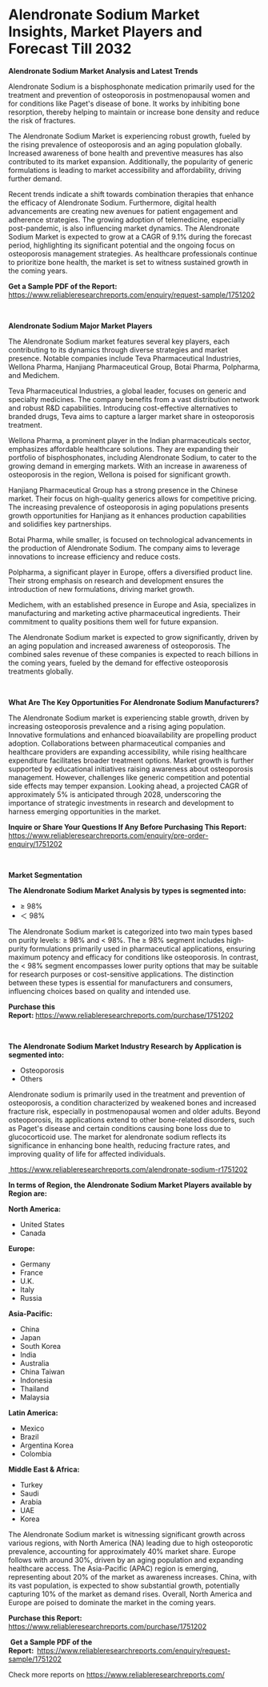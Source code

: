<p><h1>Alendronate Sodium Market Insights, Market Players and Forecast Till 2032</h1></p><p><strong>Alendronate Sodium Market Analysis and Latest Trends</strong></p>
<p><p>Alendronate Sodium is a bisphosphonate medication primarily used for the treatment and prevention of osteoporosis in postmenopausal women and for conditions like Paget's disease of bone. It works by inhibiting bone resorption, thereby helping to maintain or increase bone density and reduce the risk of fractures.</p><p>The Alendronate Sodium Market is experiencing robust growth, fueled by the rising prevalence of osteoporosis and an aging population globally. Increased awareness of bone health and preventive measures has also contributed to its market expansion. Additionally, the popularity of generic formulations is leading to market accessibility and affordability, driving further demand.</p><p>Recent trends indicate a shift towards combination therapies that enhance the efficacy of Alendronate Sodium. Furthermore, digital health advancements are creating new avenues for patient engagement and adherence strategies. The growing adoption of telemedicine, especially post-pandemic, is also influencing market dynamics. The Alendronate Sodium Market is expected to grow at a CAGR of 9.1% during the forecast period, highlighting its significant potential and the ongoing focus on osteoporosis management strategies. As healthcare professionals continue to prioritize bone health, the market is set to witness sustained growth in the coming years.</p></p>
<p><strong>Get a Sample PDF of the Report:&nbsp;</strong> <a href="https://www.reliableresearchreports.com/enquiry/request-sample/1751202?utm_campaign=2738&utm_medium=2&utm_source=Github&utm_content=ia&utm_term=01042025&utm_id=alendronate-sodium">https://www.reliableresearchreports.com/enquiry/request-sample/1751202</a></p>
<p>&nbsp;</p>
<p><strong>Alendronate Sodium Major Market Players</strong></p>
<p><p>The Alendronate Sodium market features several key players, each contributing to its dynamics through diverse strategies and market presence. Notable companies include Teva Pharmaceutical Industries, Wellona Pharma, Hanjiang Pharmaceutical Group, Botai Pharma, Polpharma, and Medichem. </p><p>Teva Pharmaceutical Industries, a global leader, focuses on generic and specialty medicines. The company benefits from a vast distribution network and robust R&D capabilities. Introducing cost-effective alternatives to branded drugs, Teva aims to capture a larger market share in osteoporosis treatment. </p><p>Wellona Pharma, a prominent player in the Indian pharmaceuticals sector, emphasizes affordable healthcare solutions. They are expanding their portfolio of bisphosphonates, including Alendronate Sodium, to cater to the growing demand in emerging markets. With an increase in awareness of osteoporosis in the region, Wellona is poised for significant growth.</p><p>Hanjiang Pharmaceutical Group has a strong presence in the Chinese market. Their focus on high-quality generics allows for competitive pricing. The increasing prevalence of osteoporosis in aging populations presents growth opportunities for Hanjiang as it enhances production capabilities and solidifies key partnerships.</p><p>Botai Pharma, while smaller, is focused on technological advancements in the production of Alendronate Sodium. The company aims to leverage innovations to increase efficiency and reduce costs.</p><p>Polpharma, a significant player in Europe, offers a diversified product line. Their strong emphasis on research and development ensures the introduction of new formulations, driving market growth.</p><p>Medichem, with an established presence in Europe and Asia, specializes in manufacturing and marketing active pharmaceutical ingredients. Their commitment to quality positions them well for future expansion.</p><p>The Alendronate Sodium market is expected to grow significantly, driven by an aging population and increased awareness of osteoporosis. The combined sales revenue of these companies is expected to reach billions in the coming years, fueled by the demand for effective osteoporosis treatments globally.</p></p>
<p>&nbsp;</p>
<p><strong>What Are The Key Opportunities For Alendronate Sodium Manufacturers?</strong></p>
<p><p>The Alendronate Sodium market is experiencing stable growth, driven by increasing osteoporosis prevalence and a rising aging population. Innovative formulations and enhanced bioavailability are propelling product adoption. Collaborations between pharmaceutical companies and healthcare providers are expanding accessibility, while rising healthcare expenditure facilitates broader treatment options. Market growth is further supported by educational initiatives raising awareness about osteoporosis management. However, challenges like generic competition and potential side effects may temper expansion. Looking ahead, a projected CAGR of approximately 5% is anticipated through 2028, underscoring the importance of strategic investments in research and development to harness emerging opportunities in the market.</p></p>
<p><strong>Inquire or Share Your Questions If Any Before Purchasing This Report:</strong> <a href="https://www.reliableresearchreports.com/enquiry/pre-order-enquiry/1751202?utm_campaign=2738&utm_medium=2&utm_source=Github&utm_content=ia&utm_term=01042025&utm_id=alendronate-sodium">https://www.reliableresearchreports.com/enquiry/pre-order-enquiry/1751202</a></p>
<p>&nbsp;</p>
<p><strong>Market Segmentation</strong></p>
<p><strong>The Alendronate Sodium Market Analysis by types is segmented into:</strong></p>
<p><ul><li>≥ 98%</li><li>＜ 98%</li></ul></p>
<p><p>The Alendronate Sodium market is categorized into two main types based on purity levels: ≥ 98% and < 98%. The ≥ 98% segment includes high-purity formulations primarily used in pharmaceutical applications, ensuring maximum potency and efficacy for conditions like osteoporosis. In contrast, the < 98% segment encompasses lower purity options that may be suitable for research purposes or cost-sensitive applications. The distinction between these types is essential for manufacturers and consumers, influencing choices based on quality and intended use.</p></p>
<p><strong>Purchase this Report:&nbsp;</strong><a href="https://www.reliableresearchreports.com/purchase/1751202?utm_campaign=2738&utm_medium=2&utm_source=Github&utm_content=ia&utm_term=01042025&utm_id=alendronate-sodium">https://www.reliableresearchreports.com/purchase/1751202</a></p>
<p>&nbsp;</p>
<p><strong>The Alendronate Sodium Market Industry Research by Application is segmented into:</strong></p>
<p><ul><li>Osteoporosis</li><li>Others</li></ul></p>
<p><p>Alendronate sodium is primarily used in the treatment and prevention of osteoporosis, a condition characterized by weakened bones and increased fracture risk, especially in postmenopausal women and older adults. Beyond osteoporosis, its applications extend to other bone-related disorders, such as Paget's disease and certain conditions causing bone loss due to glucocorticoid use. The market for alendronate sodium reflects its significance in enhancing bone health, reducing fracture rates, and improving quality of life for affected individuals.</p></p>
<p><a href="https://www.reliableresearchreports.com/alendronate-sodium-r1751202?utm_campaign=2738&utm_medium=2&utm_source=Github&utm_content=ia&utm_term=01042025&utm_id=alendronate-sodium">&nbsp;https://www.reliableresearchreports.com/alendronate-sodium-r1751202</a></p>
<p><strong>In terms of Region, the Alendronate Sodium Market Players available by Region are:</strong></p>
<p>
    <p> <strong> North America: </strong>
        <ul>
            <li>United States</li>
            <li>Canada</li>
        </ul>
        </p> 
    <p> <strong> Europe: </strong>
        <ul>
            <li>Germany</li>
            <li>France</li>
            <li>U.K.</li>
            <li>Italy</li>
            <li>Russia</li>
        </ul>
        </p> 
    <p> <strong> Asia-Pacific: </strong>
        <ul>
            <li>China</li>
            <li>Japan</li>
            <li>South Korea</li>
            <li>India</li>
            <li>Australia</li>
            <li>China Taiwan</li>
            <li>Indonesia</li>
            <li>Thailand</li>
            <li>Malaysia</li>
        </ul>
        </p> 
    <p> <strong> Latin America: </strong>
        <ul>
            <li>Mexico</li>
            <li>Brazil</li>
            <li>Argentina Korea</li>
            <li>Colombia</li>
        </ul>
        </p> 
    <p> <strong> Middle East & Africa: </strong>
        <ul>
            <li>Turkey</li>
            <li>Saudi</li>
            <li>Arabia</li>
            <li>UAE</li>
            <li>Korea</li>
        </ul>
    </p>
    </p>
<p><p>The Alendronate Sodium market is witnessing significant growth across various regions, with North America (NA) leading due to high osteoporotic prevalence, accounting for approximately 40% market share. Europe follows with around 30%, driven by an aging population and expanding healthcare access. The Asia-Pacific (APAC) region is emerging, representing about 20% of the market as awareness increases. China, with its vast population, is expected to show substantial growth, potentially capturing 10% of the market as demand rises. Overall, North America and Europe are poised to dominate the market in the coming years.</p></p>
<p><strong>Purchase this Report: </strong><a href="https://www.reliableresearchreports.com/purchase/1751202?utm_campaign=2738&utm_medium=2&utm_source=Github&utm_content=ia&utm_term=01042025&utm_id=alendronate-sodium">https://www.reliableresearchreports.com/purchase/1751202</a></p>
<p>&nbsp;<strong>Get a Sample PDF of the Report:&nbsp;&nbsp;</strong><a href="https://www.reliableresearchreports.com/enquiry/request-sample/1751202?utm_campaign=2738&utm_medium=2&utm_source=Github&utm_content=ia&utm_term=01042025&utm_id=alendronate-sodium">https://www.reliableresearchreports.com/enquiry/request-sample/1751202</a></p>
<p><strong></strong></p>
<p>Check more reports on <a href="https://www.reliableresearchreports.com/?utm_campaign=2738&utm_medium=2&utm_source=Github&utm_content=ia&utm_term=01042025&utm_id=alendronate-sodium">https://www.reliableresearchreports.com/</a></p>